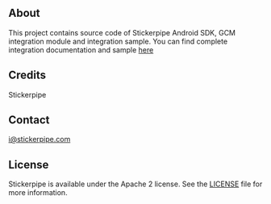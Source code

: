 ## About

This project contains source code of Stickerpipe Android SDK, GCM integration module and integration sample.
You can find complete integration documentation and sample [here](https://github.com/908Inc/stickerpipe-chat-sample)

## Credits

Stickerpipe

## Contact

i@stickerpipe.com

## License

Stickerpipe is available under the Apache 2 license. See the [LICENSE](LICENSE) file for more information.
